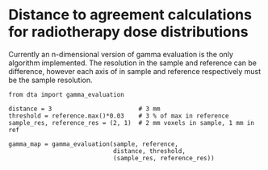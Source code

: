 Distance to agreement calculations for radiotherapy dose distributions
======================================================================

Currently an n-dimensional version of gamma evaluation is the only algorithm implemented. The resolution in the sample and reference can be difference, however each axis of in sample and reference respectively must be the sample resolution.

    from dta import gamma_evaluation
    
    distance = 3                        # 3 mm
    threshold = reference.max()*0.03    # 3 % of max in reference
    sample_res, reference_res = (2, 1)  # 2 mm voxels in sample, 1 mm in ref

    gamma_map = gamma_evaluation(sample, reference,
                                 distance, threshold,
                                 (sample_res, reference_res))

